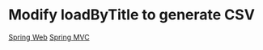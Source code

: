 # Modify loadByTitle to generate CSV

[Spring Web](https://docs.spring.io/spring-boot/docs/current/reference/html/web.html)
[Spring MVC](https://docs.spring.io/spring-framework/reference/web/webmvc.html)